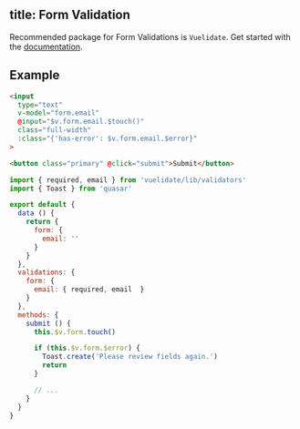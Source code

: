 title: Form Validation
---
Recommended package for Form Validations is `Vuelidate`.
Get started with the [documentation](https://monterail.github.io/vuelidate/).

## Example

``` html
<input
  type="text"
  v-model="form.email"
  @input="$v.form.email.$touch()"
  class="full-width"
  :class="{'has-error': $v.form.email.$error}"
>

<button class="primary" @click="submit">Submit</button>
```

``` js
import { required, email } from 'vuelidate/lib/validators'
import { Toast } from 'quasar'

export default {
  data () {
    return {
      form: {
        email: ''
      }
    }
  },
  validations: {
    form: {
      email: { required, email  }
    }
  },
  methods: {
    submit () {
      this.$v.form.touch()

      if (this.$v.form.$error) {
        Toast.create('Please review fields again.')
        return
      }

      // ...
    }
  }
}
```
